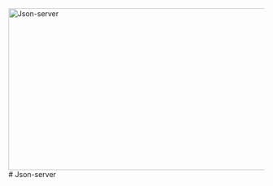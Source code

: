 <img src="https://socialify.git.ci/SANEH2015/Json-server/image?language=1&owner=1&name=1&stargazers=1&theme=Light" alt="Json-server" width="640" height="320" />
# Json-server
